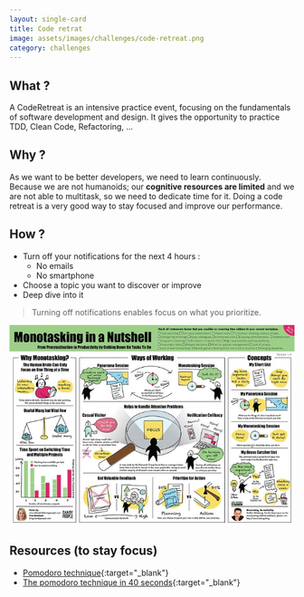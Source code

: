 ```yaml
---
layout: single-card
title: Code retrat
image: assets/images/challenges/code-retreat.png
category: challenges
---
```




## What ?
A CodeRetreat is an intensive practice event, focusing on the fundamentals of software development and design.
It gives the opportunity to practice TDD, Clean Code, Refactoring, ...

## Why ?
As we want to be better developers, we need to learn continuously.
Because we are not humanoids; our **cognitive resources are limited** and we are not able to multitask, so we need to dedicate time for it.
Doing a code retreat is a very good way to stay focused and improve our performance.

## How ?
- Turn off your notifications for the next 4 hours :
    - No emails
    - No smartphone
- Choose a topic you want to discover or improve
- Deep dive into it

> Turning off notifications enables focus on what you prioritize.

![Human cognitive resources](assets/images/code-retreat1.jpg)  

## Resources (to stay focus)
* [Pomodoro technique](https://lifehacker.com/productivity-101-a-primer-to-the-pomodoro-technique-1598992730){:target="_blank"}
* [The pomodoro technique in 40 seconds](https://www.focusboosterapp.com/the-pomodoro-technique){:target="_blank"}
